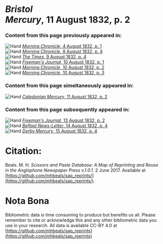 # *Bristol Mercury*, 11 August 1832, p. 2  
  
### Content from this page previously appeared in:  
![Hand](http://scissorsandpaste.net/wp-content/uploads/2017/06/smallhandpointer.png) [*Morning Chronicle*, 4 August 1832, p. 1](https://mhbeals.github.io/sap_html/Morning-Chronicle/Morning-Chronicle-4-August-1832-p-1)  
![Hand](http://scissorsandpaste.net/wp-content/uploads/2017/06/smallhandpointer.png) [*Morning Chronicle*, 8 August 1832, p. 4](https://mhbeals.github.io/sap_html/Morning-Chronicle/Morning-Chronicle-8-August-1832-p-4)  
![Hand](http://scissorsandpaste.net/wp-content/uploads/2017/06/smallhandpointer.png) [*The Times*, 9 August 1832, p. 4](https://mhbeals.github.io/sap_html/The-Times/The-Times-9-August-1832-p-4)  
![Hand](http://scissorsandpaste.net/wp-content/uploads/2017/06/smallhandpointer.png) [*Freeman's Journal*, 10 August 1832, p. 1](https://mhbeals.github.io/sap_html/Freeman's-Journal/Freeman's-Journal-10-August-1832-p-1)  
![Hand](http://scissorsandpaste.net/wp-content/uploads/2017/06/smallhandpointer.png) [*Morning Chronicle*, 10 August 1832, p. 2](https://mhbeals.github.io/sap_html/Morning-Chronicle/Morning-Chronicle-10-August-1832-p-2)  
![Hand](http://scissorsandpaste.net/wp-content/uploads/2017/06/smallhandpointer.png) [*Morning Chronicle*, 10 August 1832, p. 3](https://mhbeals.github.io/sap_html/Morning-Chronicle/Morning-Chronicle-10-August-1832-p-3)  
  
### Content from this page simeltaneously appeared in:  
![Hand](http://scissorsandpaste.net/wp-content/uploads/2017/06/smallhandpointer.png) [*Caledonian Mercury*, 11 August 1832, p. 2](https://mhbeals.github.io/sap_html/Caledonian-Mercury/Caledonian-Mercury-11-August-1832-p-2)  
  
### Content from this page subsequently appeared in:  
![Hand](http://scissorsandpaste.net/wp-content/uploads/2017/06/smallhandpointer.png) [*Freeman's Journal*, 13 August 1832, p. 2](https://mhbeals.github.io/sap_html/Freeman's-Journal/Freeman's-Journal-13-August-1832-p-2)  
![Hand](http://scissorsandpaste.net/wp-content/uploads/2017/06/smallhandpointer.png) [*Belfast News-Letter*, 14 August 1832, p. 4](https://mhbeals.github.io/sap_html/Belfast-News-Letter/Belfast-News-Letter-14-August-1832-p-4)  
![Hand](http://scissorsandpaste.net/wp-content/uploads/2017/06/smallhandpointer.png) [*Derby Mercury*, 15 August 1832, p. 4](https://mhbeals.github.io/sap_html/Derby-Mercury/Derby-Mercury-15-August-1832-p-4)  


# Citation: 

Beals. M. H. *Scissors and Paste Database: A Map of Reprinting and Reuse in the Anglophone Newspaper Press v.1.0.1.* 2 June 2017. Available at [https://github.com/mhbeals/sap_reprints/](https://github.com/mhbeals/sap_reprints/). 

# Nota Bona

Bibliometric data is time consuming to produce but benefits us all. Please remember to cite or acknowledge this and any other bibliometric data you use in your research. All data is available CC-BY 4.0 at [https://github.com/mhbeals/sap_reprints](https://github.com/mhbeals/sap_reprints)